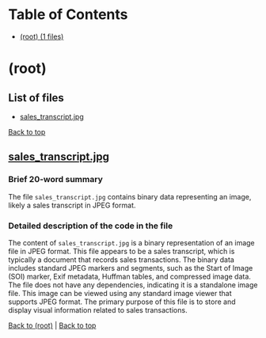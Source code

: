 # Table of Contents

- [(root) (1 files)](#root)
# (root)

## List of files

- [sales_transcript.jpg](#salestranscriptjpg)

[Back to top](#table-of-contents)

## [sales_transcript.jpg](sales_transcript.jpg)

### Brief 20-word summary
The file `sales_transcript.jpg` contains binary data representing an image, likely a sales transcript in JPEG format.

### Detailed description of the code in the file
The content of `sales_transcript.jpg` is a binary representation of an image file in JPEG format. This file appears to be a sales transcript, which is typically a document that records sales transactions. The binary data includes standard JPEG markers and segments, such as the Start of Image (SOI) marker, Exif metadata, Huffman tables, and compressed image data. The file does not have any dependencies, indicating it is a standalone image file. This image can be viewed using any standard image viewer that supports JPEG format. The primary purpose of this file is to store and display visual information related to sales transactions.

[Back to (root)](#root) | [Back to top](#table-of-contents)

